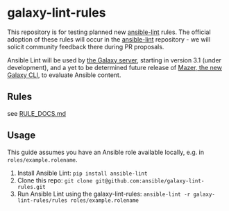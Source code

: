 galaxy-lint-rules
=================

This repository is for testing planned new [ansible-lint](https://github.com/willthames/ansible-lint) rules. The official adoption of these rules will occur in the [ansible-lint](https://github.com/willthames/ansible-lint) repository - we will solicit community feedback there during PR proposals.

Ansible Lint will be used by [the Galaxy server](https://galaxy.ansible.com), starting in version 3.1 (under development), and a yet to be determined future release of [Mazer, the new Galaxy CLI](https://github.com/ansible/mazer), to evaluate Ansible content.

Rules
-----
see [RULE_DOCS.md](RULE_DOCS.md)

Usage
-----

This guide assumes you have an Ansible role available locally, e.g. in `roles/example.rolename`.

  1. Install Ansible Lint: `pip install ansible-lint`
  1. Clone this repo: `git clone git@github.com:ansible/galaxy-lint-rules.git`
  1. Run Ansible Lint using the galaxy-lint-rules: `ansible-lint -r galaxy-lint-rules/rules roles/example.rolename`
